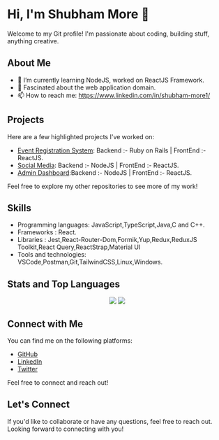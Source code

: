 # Hi, I'm Shubham More 👋

Welcome to my Git profile! I'm passionate about coding, building stuff, anything creative.

## About Me

- 🌱 I’m currently learning NodeJS, worked on ReactJS Framework.
- 💬 Fascinated about the web application domain.
- 📫 How to reach me: https://www.linkedin.com/in/shubham-more1/

## Projects

Here are a few highlighted projects I've worked on:

- [Event Registration System](https://github.com/shubhmore1212/event-registration): Backend :- Ruby on Rails | FrontEnd :- ReactJS.
- [Social Media](https://github.com/shubhmore1212/sociapedia_mern): Backend :- NodeJS | FrontEnd :- ReactJS.
- [Admin Dashboard](https://github.com/shubhmore1212/admin_dashboard_mern):Backend :- NodeJS | FrontEnd :- ReactJS.

Feel free to explore my other repositories to see more of my work!

## Skills

- Programming languages: JavaScript,TypeScript,Java,C and C++.
- Frameworks : React.
- Libraries : Jest,React-Router-Dom,Formik,Yup,Redux,ReduxJS Toolkit,React Query,ReactStrap,Material UI
- Tools and technologies: VSCode,Postman,Git,TailwindCSS,Linux,Windows.


## Stats and Top Languages

<p align="center">
  <img src ="https://github-readme-stats.vercel.app/api?username=shubhmore1212&show_icons=true&count_private=true&theme=darcula&hide_border=true&hide=issues,contribs&bg_color=00000000">
  <img src ="https://github-readme-stats.vercel.app/api/top-langs/?username=shubhmore1212&layout=compact&hide_border=true&theme=darcula&bg_color=00000000&langs_count=6&hide=jupyter%20notebook,tex,css,php">
  <br>
</p>

## Connect with Me

You can find me on the following platforms:

- [GitHub](https://github.com/shubhmore1212)
- [LinkedIn](https://www.linkedin.com/in/shubham-more1/)
- [Twitter](https://twitter.com/shubh_12_12)

Feel free to connect and reach out!

<!-- ## Stats

![GitHub Stats](https://github-readme-stats.vercel.app/api?username=shubhmore1212&show_icons=true)

## Top Languages

![Top Languages](https://github-readme-stats.vercel.app/api/top-langs/?username=shubhmore1212&layout=compact) -->


## Let's Connect

If you'd like to collaborate or have any questions, feel free to reach out. Looking forward to connecting with you!



<!---
shubhmore1212/shubhmore1212 is a ✨ special ✨ repository because its `README.md` (this file) appears on your GitHub profile.
You can click the Preview link to take a look at your changes.
--->
